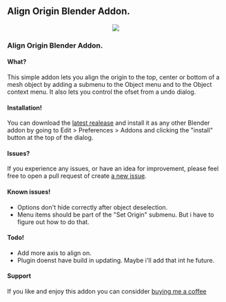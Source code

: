
## Align Origin Blender Addon.

<p align="center">
 <img src="https://i.postimg.cc/ZqV56yGQ/align-origin.gif">
</p>

### Align Origin Blender Addon.

#### What?
This simple addon lets you align the origin to the top, center or bottom of a mesh object by adding a submenu to the Object menu and to the Object context menu. It also lets you control the ofset from a undo dialog.

#### Installation!
You can download the [latest realease](https://github.com/vanaf1979/Align-Origin/releases) and install it as any other Blender addon by going to Edit > Preferences > Addons and clicking the "install" button at the top of the dialog.

#### Issues?
If you experience any issues, or have an idea for improvement, please feel free to open a pull request of create [a new issue](https://github.com/vanaf1979/Align-Origin/issues/new).

#### Known issues!
- Options don't hide correctly after object deselection.
- Menu items should be part of the "Set Origin" submenu. But i have to figure out how to do that.

#### Todo!
- Add more axis to align on.
- Plugin doenst have build in updating. Maybe i'll add that int he future.

#### Support
If you like and enjoy this addon you can considder [buying me a coffee](https://www.buymeacoffee.com/since1979)

